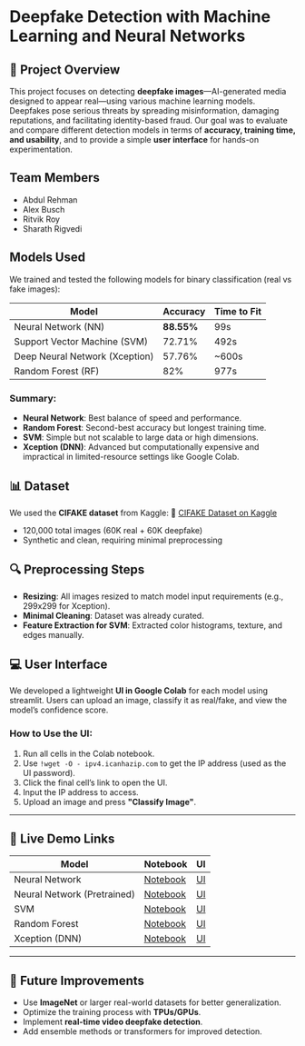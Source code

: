 # Deepfake Detection with Machine Learning and Neural Networks

## 📌 Project Overview

This project focuses on detecting **deepfake images**—AI-generated media designed to appear real—using various machine learning models. Deepfakes pose serious threats by spreading misinformation, damaging reputations, and facilitating identity-based fraud. Our goal was to evaluate and compare different detection models in terms of **accuracy, training time, and usability**, and to provide a simple **user interface** for hands-on experimentation.

## Team Members

* Abdul Rehman
* Alex Busch
* Ritvik Roy
* Sharath Rigvedi

## Models Used

We trained and tested the following models for binary classification (real vs fake images):

| Model                          | Accuracy   | Time to Fit |
| ------------------------------ | ---------- | ----------- |
| Neural Network (NN)            | **88.55%** | 99s         |
| Support Vector Machine (SVM)   | 72.71%     | 492s        |
| Deep Neural Network (Xception) | 57.76%     | \~600s      |
| Random Forest (RF)             | 82%        | 977s        |

### Summary:

* **Neural Network**: Best balance of speed and performance.
* **Random Forest**: Second-best accuracy but longest training time.
* **SVM**: Simple but not scalable to large data or high dimensions.
* **Xception (DNN)**: Advanced but computationally expensive and impractical in limited-resource settings like Google Colab.

## 📊 Dataset

We used the **CIFAKE dataset** from Kaggle:
🔗 [CIFAKE Dataset on Kaggle](https://www.kaggle.com/datasets/birdy654/cifake-real-and-ai-generated-synthetic-images)

* 120,000 total images (60K real + 60K deepfake)
* Synthetic and clean, requiring minimal preprocessing

## 🔍 Preprocessing Steps

* **Resizing**: All images resized to match model input requirements (e.g., 299x299 for Xception).
* **Minimal Cleaning**: Dataset was already curated.
* **Feature Extraction for SVM**: Extracted color histograms, texture, and edges manually.

## 💻 User Interface

We developed a lightweight **UI in Google Colab** for each model using streamlit. Users can upload an image, classify it as real/fake, and view the model’s confidence score.

### How to Use the UI:

1. Run all cells in the Colab notebook.
2. Use `!wget -O - ipv4.icanhazip.com` to get the IP address (used as the UI password).
3. Click the final cell’s link to open the UI.
4. Input the IP address to access.
5. Upload an image and press **"Classify Image"**.

---

## 🔗 Live Demo Links

| Model                       | Notebook                                                                              | UI                                                                                          |
| --------------------------- | ------------------------------------------------------------------------------------- | ------------------------------------------------------------------------------------------- |
| Neural Network              | [Notebook](https://colab.research.google.com/drive/1i5apqXrQBj2LUBp1xIjvoe0m4GPE0x2G) | [UI](https://colab.research.google.com/drive/1StThylULgIMTUjlrH68oNXT4VmEz03bt)             |
| Neural Network (Pretrained) | [Notebook](https://colab.research.google.com/drive/137AJu_pq2yL5N9Y3jIhkygYyrxiEwP5V) | [UI](https://colab.research.google.com/drive/137AJu_pq2yL5N9Y3jIhkygYyrxiEwP5V?usp=sharing) |
| SVM                         | [Notebook](https://colab.research.google.com/drive/1y_fd9n2D6-4zTTmLliMswRTll3CKj2Am) | [UI](https://colab.research.google.com/drive/1vn5X8s6l0SKVI_lT06ilY8w_7xv_DIaE)             |
| Random Forest               | [Notebook](https://colab.research.google.com/drive/1UmnV4i8xTt2kuGLO4ecJsTVqlyIhPpsk) | [UI](https://colab.research.google.com/drive/16jS6wl_e28P5kN0KMgjid3DtwwmNUHQB?usp=sharing) |
| Xception (DNN)              | [Notebook](https://colab.research.google.com/drive/18O5obxanKjifDqV3kubPD1kdJIk0R8Wf) | [UI](https://colab.research.google.com/drive/1YuSltSS0gFYPW4i3tCmM2AT_ywJgkW3C?usp=sharing) |

---

## 🧩 Future Improvements

* Use **ImageNet** or larger real-world datasets for better generalization.
* Optimize the training process with **TPUs/GPUs**.
* Implement **real-time video deepfake detection**.
* Add ensemble methods or transformers for improved detection.
